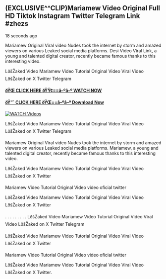 ## (EXCLUSIVE^^CLIP)Mariamew Video Original Full HD Tiktok Instagram Twitter Telegram Link #zhezs

18 seconds ago

Mariamew Original Viral video Nudes took the internet by storm and amazed viewers on various Leaked social media platforms. Desi Video Viral Link, a young and talented digital creator, recently became famous thanks to this interesting video.

LðšŽaked Video Mariamew Video Tutorial Original Video Viral Video LðšŽaked on X Twitter Telegram

**[ðŸŒ CLICK HERE ðŸŸ¢==â–ºâ–º WATCH NOW](https://clips-mediaa.blogspot.com/2025/02/video-viral-download.html)**

**[ðŸ”´ CLICK HERE ðŸŒ==â–ºâ–º Download Now](https://clips-mediaa.blogspot.com/2025/02/video-viral-download.html)**

[![WATCH Videos](https://i.imgur.com/dJHk4Zq.gif)](https://clips-mediaa.blogspot.com/2025/02/video-viral-download.html)

LðšŽaked Video Mariamew Video Tutorial Original Video Viral Video LðšŽaked on X Twitter Telegram

Mariamew Original Viral video Nudes took the internet by storm and amazed viewers on various Leaked social media platforms. Mariamew, a young and talented digital creator, recently became famous thanks to this interesting video.

LðšŽaked Video Mariamew Video Tutorial Original Video Viral Video LðšŽaked on X Twitter

Mariamew Video Tutorial Original Video video oficial twitter

LðšŽaked Video Mariamew Video Tutorial Original Video Viral Video LðšŽaked on X Twitter

. . . . . . . . . LðšŽaked Video Mariamew Video Tutorial Original Video Viral Video LðšŽaked on X Twitter Telegram

LðšŽaked Video Mariamew Video Tutorial Original Video Viral Video LðšŽaked on X Twitter

Mariamew Video Tutorial Original Video video oficial twitter

LðšŽaked Video Mariamew Video Tutorial Original Video Viral Video LðšŽaked on X Twitter.
